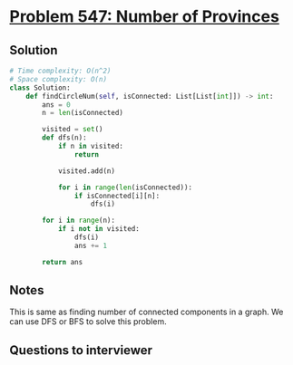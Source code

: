 # [Problem 547: Number of Provinces](https://leetcode.com/problems/number-of-provinces)

## Solution

```py
# Time complexity: O(n^2)
# Space complexity: O(n)
class Solution:
    def findCircleNum(self, isConnected: List[List[int]]) -> int:
        ans = 0
        n = len(isConnected)

        visited = set()
        def dfs(n):
            if n in visited:
                return

            visited.add(n)

            for i in range(len(isConnected)):
                if isConnected[i][n]:
                    dfs(i)

        for i in range(n):
            if i not in visited:
                dfs(i)
                ans += 1

        return ans
```

## Notes

This is same as finding number of connected components in a graph. We can use DFS or BFS to solve this problem.

## Questions to interviewer
